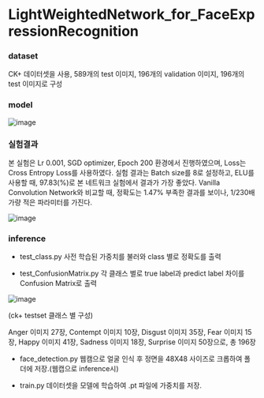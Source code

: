 # LightWeightedNetwork_for_FaceExpressionRecognition

### dataset
CK+ 데이터셋을 사용, 589개의 test 이미지, 196개의 validation 이미지, 196개의 test 이미지로 구성

### model
![image](https://user-images.githubusercontent.com/65028694/124432560-b8d4cf80-ddac-11eb-94fb-771c70775237.png)

### 실험결과
본 실험은 Lr 0.001, SGD optimizer, Epoch 200 환경에서 진행하였으며, Loss는 Cross Entropy Loss를 사용하였다. 실험 결과는 Batch size를 8로 설정하고, ELU를 사용할 때, 97.83(%)로 본 네트워크 실험에서 결과가 가장 좋았다. Vanilla Convolution Network와 비교할 때, 정확도는 1.47% 부족한 결과를 보이나, 1/230배 가량 적은 파라미터를 가진다.

![image](https://user-images.githubusercontent.com/65028694/124432697-dd30ac00-ddac-11eb-872e-37b92cd901bc.png)

### inference 
- test_class.py 사전 학습된 가중치를 불러와 class 별로 정확도를 출력

- test_ConfusionMatrix.py 각 클래스 별로 true label과 predict label 차이를 Confusion Matrix로 출력


![image](https://user-images.githubusercontent.com/65028694/124432256-65628180-ddac-11eb-989d-8792735f0bdc.png)

(ck+ testset 클래스 별 구성)

Anger 이미지 27장, Contempt 이미지 10장, Disgust 이미지 35장, Fear 이미지 15장, Happy 이미지 41장, Sadness 이미지 18장, Surprise 이미지 50장으로, 총 196장

- face_detection.py 웹캠으로 얼굴 인식 후 정면을 48X48 사이즈로 크롭하여 폴더에 저장.(웹캡으로 inference시)

- train.py 데이터셋을 모델에 학습하여 .pt 파일에 가중치를 저장.
